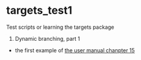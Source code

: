 # targets_test1

Test scripts or learning the targets package  

1. Dynamic branching, part 1   
- the first example of [the user manual chanpter 15](https://books.ropensci.org/targets/dynamic.html)   

